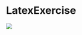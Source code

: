 # LatexExercise

<img src="https://latex.codecogs.com/svg.latex?y=\frac{-b\pm\sqrt{b^2-4ac}}{2a}"/>
